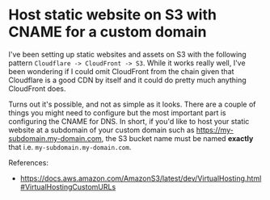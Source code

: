 # Host static website on S3 with CNAME for a custom domain

I've been setting up static websites and assets on S3 with the following pattern
`Cloudflare -> CloudFront -> S3`. While it works really well, I've been wondering
if I could omit CloudFront from the chain given that Cloudflare is a good CDN
by itself and it could do pretty much anything CloudFront does.

Turns out it's possible, and not as simple as it looks. There are a couple of
things you might need to configure but the most important part is configuring
the CNAME for DNS. In short, if you'd like to host your static website at a
subdomain of your custom domain such as https://my-subdomain.my-domain.com, the
S3 bucket name must be named **exactly** that i.e. `my-subdomain.my-domain.com`.

References:
- https://docs.aws.amazon.com/AmazonS3/latest/dev/VirtualHosting.html#VirtualHostingCustomURLs
